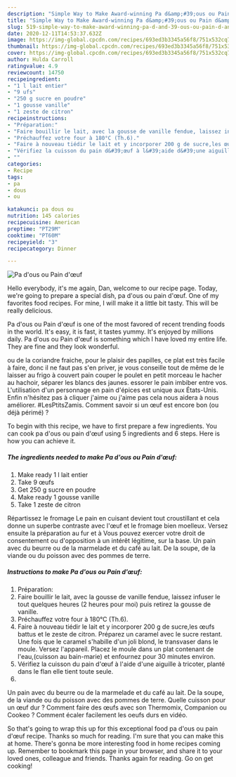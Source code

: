 ```yaml
---
description: "Simple Way to Make Award-winning Pa d&amp;#39;ous ou Pain d&amp;#39;œuf"
title: "Simple Way to Make Award-winning Pa d&amp;#39;ous ou Pain d&amp;#39;œuf"
slug: 519-simple-way-to-make-award-winning-pa-d-and-39-ous-ou-pain-d-and-39-ouf
date: 2020-12-11T14:53:37.632Z
image: https://img-global.cpcdn.com/recipes/693ed3b3345a56f8/751x532cq70/pa-dous-ou-pain-doeuf-photo-principale-de-la-recette.jpg
thumbnail: https://img-global.cpcdn.com/recipes/693ed3b3345a56f8/751x532cq70/pa-dous-ou-pain-doeuf-photo-principale-de-la-recette.jpg
cover: https://img-global.cpcdn.com/recipes/693ed3b3345a56f8/751x532cq70/pa-dous-ou-pain-doeuf-photo-principale-de-la-recette.jpg
author: Hulda Carroll
ratingvalue: 4.9
reviewcount: 14750
recipeingredient:
- "1 l lait entier"
- "9 ufs"
- "250 g sucre en poudre"
- "1 gousse vanille"
- "1 zeste de citron"
recipeinstructions:
- "Préparation:"
- "Faire bouillir le lait, avec la gousse de vanille fendue, laissez infuser le tout quelques heures (2 heures pour moi) puis retirez la gousse de vanille."
- "Préchauffez votre four à 180°C (Th.6)."
- "Faire à nouveau tiédir le lait et y incorporer 200 g de sucre,les œufs battus et le zeste de citron. Préparez un caramel avec le sucre restant. Une fois que le caramel s&#39;habille d&#39;un joli blond, le transvaser dans le moule. Versez l&#39;appareil. Placez le moule dans un plat contenant de l&#39;eau,(cuisson au bain-marie) et enfournez pour 30 minutes environ."
- "Vérifiez la cuisson du pain d&#39;œuf à l&#39;aide d&#39;une aiguille à tricoter, planté dans le flan elle tient toute seule."
- ""
categories:
- Recipe
tags:
- pa
- dous
- ou

katakunci: pa dous ou 
nutrition: 145 calories
recipecuisine: American
preptime: "PT29M"
cooktime: "PT60M"
recipeyield: "3"
recipecategory: Dinner

---
```



![Pa d&#39;ous ou Pain d&#39;œuf](https://img-global.cpcdn.com/recipes/693ed3b3345a56f8/751x532cq70/pa-dous-ou-pain-doeuf-photo-principale-de-la-recette.jpg)

Hello everybody, it's me again, Dan, welcome to our recipe page. Today, we're going to prepare a special dish, pa d&#39;ous ou pain d&#39;œuf. One of my favorites food recipes. For mine, I will make it a little bit tasty. This will be really delicious.

Pa d&#39;ous ou Pain d&#39;œuf is one of the most favored of recent trending foods in the world. It's easy, it is fast, it tastes yummy. It's enjoyed by millions daily. Pa d&#39;ous ou Pain d&#39;œuf is something which I have loved my entire life. They are fine and they look wonderful.

ou de la coriandre fraiche, pour le plaisir des papilles, ce plat est très facile à faire, donc il ne faut pas s&#39;en priver, je vous conseille tout de même de le laisser au frigo à couvert pain couper le poulet en petit morceau le hacher au hachoir, séparer les blancs des jaunes. essorer le pain imbiber entre vos. L&#39;utilisation d&#39;un personnage en pain d&#39;épices est unique aux États-Unis. Enfin n&#39;hésitez pas à cliquer j&#39;aime ou j&#39;aime pas cela nous aidera à nous améliorer. #LesPtitsZamis. Comment savoir si un œuf est encore bon (ou déjà périmé) ?


To begin with this recipe, we have to first prepare a few ingredients. You can cook pa d&#39;ous ou pain d&#39;œuf using 5 ingredients and 6 steps. Here is how you can achieve it.

<!--inarticleads1-->

##### The ingredients needed to make Pa d&#39;ous ou Pain d&#39;œuf:

1. Make ready 1 l lait entier
1. Take 9 œufs
1. Get 250 g sucre en poudre
1. Make ready 1 gousse vanille
1. Take 1 zeste de citron


Répartissez le fromage Le pain en cuisant devient tout croustillant et cela donne un superbe contraste avec l&#39;œuf et le fromage bien moelleux. Versez ensuite la préparation au fur et à Vous pouvez exercer votre droit de consentement ou d&#39;opposition à un intérêt légitime, sur la base. Un pain avec du beurre ou de la marmelade et du café au lait. De la soupe, de la viande ou du poisson avec des pommes de terre. 

<!--inarticleads2-->

##### Instructions to make Pa d&#39;ous ou Pain d&#39;œuf:

1. Préparation:
1. Faire bouillir le lait, avec la gousse de vanille fendue, laissez infuser le tout quelques heures (2 heures pour moi) puis retirez la gousse de vanille.
1. Préchauffez votre four à 180°C (Th.6).
1. Faire à nouveau tiédir le lait et y incorporer 200 g de sucre,les œufs battus et le zeste de citron. Préparez un caramel avec le sucre restant. Une fois que le caramel s&#39;habille d&#39;un joli blond, le transvaser dans le moule. Versez l&#39;appareil. Placez le moule dans un plat contenant de l&#39;eau,(cuisson au bain-marie) et enfournez pour 30 minutes environ.
1. Vérifiez la cuisson du pain d&#39;œuf à l&#39;aide d&#39;une aiguille à tricoter, planté dans le flan elle tient toute seule.
1. 


Un pain avec du beurre ou de la marmelade et du café au lait. De la soupe, de la viande ou du poisson avec des pommes de terre. Quelle cuisson pour un œuf dur ? Comment faire des œufs avec son Thermomix, Companion ou Cookeo ? Comment écaler facilement les oeufs durs en vidéo. 

So that's going to wrap this up for this exceptional food pa d&#39;ous ou pain d&#39;œuf recipe. Thanks so much for reading. I'm sure that you can make this at home. There's gonna be more interesting food in home recipes coming up. Remember to bookmark this page in your browser, and share it to your loved ones, colleague and friends. Thanks again for reading. Go on get cooking!
